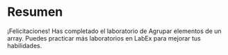 # Resumen

¡Felicitaciones! Has completado el laboratorio de Agrupar elementos de un array. Puedes practicar más laboratorios en LabEx para mejorar tus habilidades.
